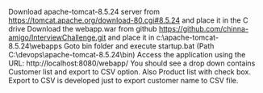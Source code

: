 Download apache-tomcat-8.5.24 server from https://tomcat.apache.org/download-80.cgi#8.5.24 and place it in the C drive
Download the webapp.war from github https://github.com/chinna-amigo/InterviewChallenge.git and place it in c:\apache-tomcat-8.5.24\webapps
Goto bin folder and execute startup.bat (Path C:\devops\apache-tomcat-8.5.24\bin)
Access the application using the URL: http://localhost:8080/webapp/
You should see a drop down contains Customer list and export to CSV option.
Also Product list with check box.
Export to CSV is developed just to export customer name to CSV file.
